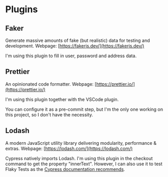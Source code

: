 # Plugins

## Faker

Generate massive amounts of fake (but realistic) data for testing and development. Webpage: [https://fakerjs.dev/](https://fakerjs.dev/)

I'm using this plugin to fill in user, password and address data.

## Prettier

An opinionated code formatter. Webpage: [https://prettier.io/](https://prettier.io/)

I'm using this plugin together with the VSCode plugin.

You can configure it as a pre-commit step, but I'm the only one working on this project, so I don't have the necessity.

## Lodash

A modern JavaScript utility library delivering modularity, performance & extras. Webpage: [https://lodash.com/](https://lodash.com/)

Cypress natively imports Lodash. I'm using this plugin in the checkout command to get the property "innerText". However, I can also use it to test Flaky Tests as the [Cypress documentation recommends](https://www.cypress.io/blog/2020/12/03/retry-rerun-repeat#repeat).
